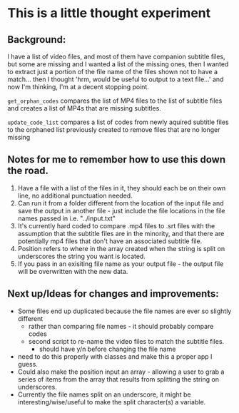 # This is a little thought experiment

## Background:
I have a list of video files, and most of them have companion subtitle files, but some are missing and I wanted a list of the missing ones, then I wanted to extract just a portion of the file name of the files shown not to have a match... then I thought 'hrm, would be useful to output to a text file...' and now I'm thinking, I'm at a decent stopping point. 

`get_orphan_codes` compares the list of MP4 files to the list of subtitle files and creates a list of MP4s that are missing subtitles.

`update_code_list` compares a list of codes from newly aquired subtitle files to the orphaned list previously created to remove files that are no longer missing

## Notes for me to remember how to use this down the road. 
1. Have a file with a list of the files in it, they should each be on their own line, no additional punctuation needed.
2. Can run it from a folder different from the location of the input file and save the output in another file - just include the file locations in the file names passed in i.e. "../input.txt"
3. It's currently hard coded to compare .mp4 files to .srt files with the assumption that the subtitle files are in the minority, and that there are potentially mp4 files that don't have an associated subtitle file. 
4. Position refers to where in the array created when the string is split on underscores the string you want is located. 
5. If you pass in an exisiting file name as your output file - the output file will be overwritten with the new data. 

## Next up/Ideas for changes and improvements:
- Some files end up duplicated because the file names are ever so slightly different
  - rather than comparing file names - it should probably compare codes
  - second script to re-name the video files to match the subtitle files.
    - should have y/n before changing the file name
- need to do this properly with classes and make this a proper app I guess. 
- Could also make the position input an array - allowing a user to grab a series of items from the array that results from splitting the string on underscores.
- Currently the file names split on an underscore, it might be interesting/wise/useful to make the split character(s) a variable.
